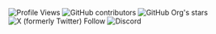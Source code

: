 
![Profile Views](https://visitor-badge.laobi.icu/badge?page_id=thesolaai.thesolaai&left_text=Profile%20Views) ![GitHub contributors](https://img.shields.io/github/contributors/TheSolaAI/sola-application) ![GitHub Org's stars](https://img.shields.io/github/stars/TheSolaAI) ![X (formerly Twitter) Follow](https://img.shields.io/twitter/follow/TheSolaAI) ![Discord](https://dcbadge.limes.pink/api/server/https://discord.gg/P3FR7UNxdx?style=social)

